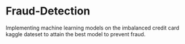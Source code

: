 # Fraud-Detection
Implementing machine learning models on the imbalanced credit card kaggle dateset to attain the best model to prevent fraud. 
